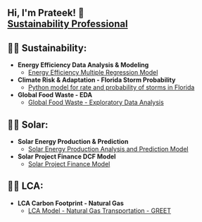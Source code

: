 ## Hi, I'm Prateek! 🙂 <br/><a href="https://www.linkedin.com/in/dprateek/">Sustainability Professional</a> <a href="https://github.com/dvd1587"></a> 

<h2>👨‍💻 Sustainability:</h2>

- <b>Energy Efficiency Data Analysis & Modeling</b>
  - [Energy Efficiency Multiple Regression Model](https://github.com/dvd1587/energy_eff_olm)
- <b>Climate Risk & Adaptation - Florida Storm Probability</b>
  - [Python model for rate and probability of storms in Florida](https://github.com/dvd1587/storm_probability)   
- <b>Global Food Waste - EDA</b>
  - [Global Food Waste - Exploratory Data Analysis](https://github.com/dvd1587/food_waste_eda)   

<h2>👨‍💻 Solar:</h2>

- <b>Solar Energy Production & Prediction</b>
  - [Solar Energy Production Analysis and Prediction Model](https://github.com/dvd1587/solar_prod_pred)
- <b>Solar Project Finance DCF Model</b>
  - [Solar Project Finance Model](https://github.com/dvd1587/solar_project_finance)  

<h2>👨‍💻 LCA:</h2>

- <b>LCA Carbon Footprint - Natural Gas</b>
  - [LCA Model - Natural Gas Transportation - GREET](https://github.com/dvd1587/greet_LCA)
 
<!--
**dvd1587/dvd1587** is a ✨ _special_ ✨ repository because its `README.md` (this file) appears on your GitHub profile.

Here are some ideas to get you started:

- 🔭 I’m currently working on ...
- 🌱 I’m currently learning ...
- 👯 I’m looking to collaborate on ...
- 🤔 I’m looking for help with ...
- 💬 Ask me about ...
- 📫 How to reach me: ...
- 😄 Pronouns: ...
- ⚡ Fun fact: ...
-->

